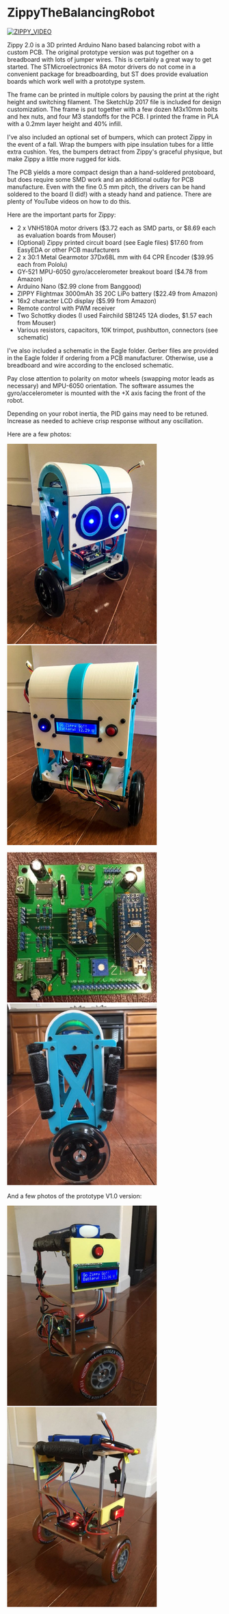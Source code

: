 # ZippyTheBalancingRobot

[![ZIPPY_VIDEO](https://img.youtube.com/vi/0io5SwitLzY/0.jpg)](https://www.youtube.com/watch?v=0io5SwitLzY) 

Zippy 2.0 is a 3D printed Arduino Nano based balancing robot with a custom PCB.  The original prototype version was put together on a breadboard with lots of jumper wires.  This is certainly a great way to get started.  The STMicroelectronics 8A motor drivers do not come in a convenient package for breadboarding, but ST does provide evaluation boards which work well with a prototype system.

The frame can be printed in multiple colors by pausing the print at the right height and switching filament.  The SketchUp 2017 file is included for design customization.  The frame is put together with a few dozen M3x10mm bolts and hex nuts, and four M3 standoffs for the PCB.  I printed the frame in PLA with a 0.2mm layer height and 40% infill.

I've also included an optional set of bumpers, which can protect Zippy in the event of a fall. Wrap the bumpers with pipe insulation tubes for a little extra cushion. Yes, the bumpers detract from Zippy's graceful physique, but make Zippy a little more rugged for kids.

The PCB yields a more compact design than a hand-soldered protoboard, but does require some SMD work and an additional outlay for PCB manufacture.  Even with the fine 0.5 mm pitch, the drivers can be hand soldered to the board (I did!) with a steady hand and patience.  There are plenty of YouTube videos on how to do this.

Here are the important parts for Zippy:
* 2 x VNH5180A motor drivers ($3.72 each as SMD parts, or $8.69 each as evaluation boards from Mouser)
* (Optional) Zippy printed circuit board (see Eagle files) $17.60 from EasyEDA or other PCB maufacturers
* 2 x 30:1 Metal Gearmotor 37Dx68L mm with 64 CPR Encoder ($39.95 each from Pololu)
* GY-521 MPU-6050 gyro/accelerometer breakout board ($4.78 from Amazon)
* Arduino Nano ($2.99 clone from Banggood)
* ZIPPY Flightmax 3000mAh 3S 20C LiPo battery ($22.49 from Amazon)
* 16x2 character LCD display ($5.99 from Amazon)
* Remote control with PWM receiver
* Two Schottky diodes (I used Fairchild SB1245 12A diodes, $1.57 each from Mouser)
* Various resistors, capacitors, 10K trimpot, pushbutton, connectors (see schematic)

I've also included a schematic in the Eagle folder.  Gerber files are provided in the Eagle folder if ordering from a PCB manufacturer.  Otherwise, use a breadboard and wire according to the enclosed schematic.

Pay close attention to polarity on motor wheels (swapping motor leads as necessary) and MPU-6050 orientation.  The software assumes the gyro/accelerometer is mounted with the +X axis facing the front of the robot.  

Depending on your robot inertia, the PID gains may need to be retuned.  Increase as needed to achieve crisp response without any oscillation.  

Here are a few photos:

<img src="/images/20170430-0002.jpg" alt="Zippy Front" width="350"> <img src="/images/20170430-0001.jpg" alt="Zippy Back" width="350"> 

<img src="/images/IMG_1352.jpg" alt="PCB" width="350"> <img src="/images/IMG_1372.JPG" alt="Bumpers" width="350">

And a few photos of the prototype V1.0 version:

<img src="/images/IMG_1361.JPG" alt="Zippy 1.0 Front" width="350"> <img src="/images/IMG_1362.JPG" alt="Zippy 1.0 Back" width="350">




